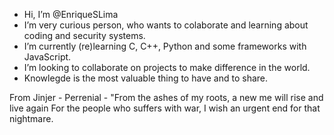 -  Hi, I’m @EnriqueSLima
-  I’m very curious person, who wants to colaborate and learning about coding and security systems.
-  I’m currently (re)learning C, C++, Python and some frameworks with JavaScript.
-  I’m looking to collaborate on projects to make difference in the world.
-  Knowlegde is the most valuable thing to have and to share.

From Jinjer - Perrenial - "From the ashes of my roots, a new me will rise and live again
For the people who suffers with war, I wish an urgent end for that nightmare. 

<!---
EnriqueSLima/EnriqueSLima is a ✨ special ✨ repository because its `README.md` (this file) appears on your GitHub profile.
You can click the Preview link to take a look at your changes.
--->
